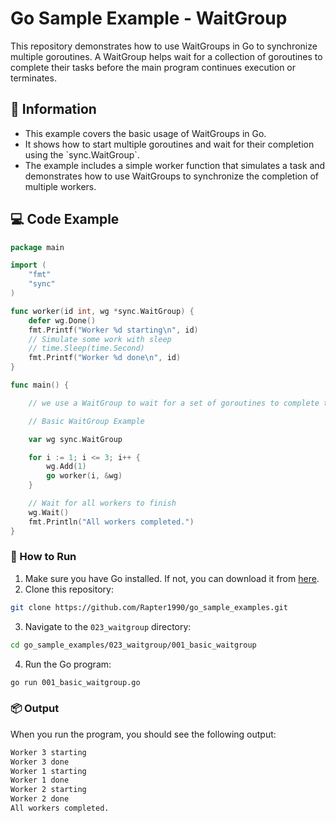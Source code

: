 # Go Sample Example - WaitGroup

This repository demonstrates how to use WaitGroups in Go to synchronize multiple goroutines. A WaitGroup helps wait for a collection of goroutines to complete their tasks before the main program continues execution or terminates.

## 📖 Information

<ul style="list-style-type:disc">
  <li>This example covers the basic usage of WaitGroups in Go.</li>
  <li>It shows how to start multiple goroutines and wait for their completion using the `sync.WaitGroup`.</li>
  <li>The example includes a simple worker function that simulates a task and demonstrates how to use WaitGroups to synchronize the completion of multiple workers.</li>
</ul>

## 💻 Code Example

```go
package main

import (
	"fmt"
	"sync"
)

func worker(id int, wg *sync.WaitGroup) {
	defer wg.Done()
	fmt.Printf("Worker %d starting\n", id)
	// Simulate some work with sleep
	// time.Sleep(time.Second)
	fmt.Printf("Worker %d done\n", id)
}

func main() {

	// we use a WaitGroup to wait for a set of goroutines to complete their execution before the program exits

	// Basic WaitGroup Example

	var wg sync.WaitGroup

	for i := 1; i <= 3; i++ {
		wg.Add(1)
		go worker(i, &wg)
	}

	// Wait for all workers to finish
	wg.Wait()
	fmt.Println("All workers completed.")
}
```

### 🏃 How to Run

1. Make sure you have Go installed. If not, you can download it from [here](https://golang.org/dl/).
2. Clone this repository:

```bash
git clone https://github.com/Rapter1990/go_sample_examples.git
```

3. Navigate to the `023_waitgroup` directory:

```bash
cd go_sample_examples/023_waitgroup/001_basic_waitgroup
```

4. Run the Go program:

```bash
go run 001_basic_waitgroup.go
```

### 📦 Output

When you run the program, you should see the following output:

```bash
Worker 3 starting
Worker 3 done         
Worker 1 starting     
Worker 1 done         
Worker 2 starting     
Worker 2 done         
All workers completed.
```